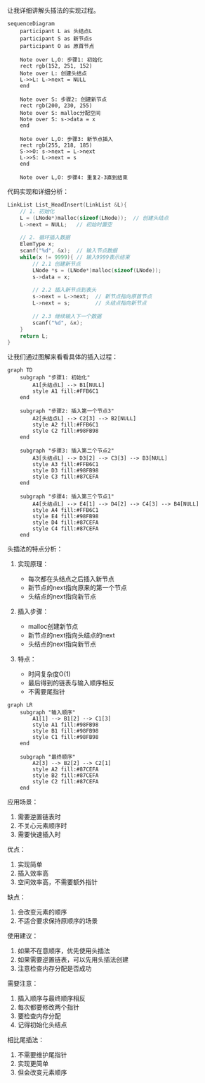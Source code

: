 让我详细讲解头插法的实现过程。

```mermaid
sequenceDiagram
    participant L as 头结点L
    participant S as 新节点s
    participant O as 原首节点
    
    Note over L,O: 步骤1: 初始化
    rect rgb(152, 251, 152)
    Note over L: 创建头结点
    L->>L: L->next = NULL
    end
    
    Note over S: 步骤2: 创建新节点
    rect rgb(200, 230, 255)
    Note over S: malloc分配空间
    Note over S: s->data = x
    end
    
    Note over L,O: 步骤3: 新节点插入
    rect rgb(255, 218, 185)
    S->>O: s->next = L->next
    L->>S: L->next = s
    end
    
    Note over L,O: 步骤4: 重复2-3直到结束

```

代码实现和详细分析：

```c
LinkList List_HeadInsert(LinkList &L){
    // 1. 初始化
    L = (LNode*)malloc(sizeof(LNode));  // 创建头结点
    L->next = NULL;   // 初始时置空
    
    // 2. 循环插入数据
    ElemType x;
    scanf("%d", &x);  // 输入节点数据
    while(x != 9999){ // 输入9999表示结束
        // 2.1 创建新节点
        LNode *s = (LNode*)malloc(sizeof(LNode));
        s->data = x;
        
        // 2.2 插入新节点到表头
        s->next = L->next;  // 新节点指向原首节点
        L->next = s;        // 头结点指向新节点
        
        // 2.3 继续输入下一个数据
        scanf("%d", &x);
    }
    return L;
}
```

让我们通过图解来看看具体的插入过程：

```mermaid
graph TD
    subgraph "步骤1: 初始化"
        A1[头结点L] --> B1[NULL]
        style A1 fill:#FFB6C1
    end

    subgraph "步骤2: 插入第一个节点3"
        A2[头结点L] --> C2[3] --> B2[NULL]
        style A2 fill:#FFB6C1
        style C2 fill:#98FB98
    end

    subgraph "步骤3: 插入第二个节点2"
        A3[头结点L] --> D3[2] --> C3[3] --> B3[NULL]
        style A3 fill:#FFB6C1
        style D3 fill:#98FB98
        style C3 fill:#87CEFA
    end

    subgraph "步骤4: 插入第三个节点1"
        A4[头结点L] --> E4[1] --> D4[2] --> C4[3] --> B4[NULL]
        style A4 fill:#FFB6C1
        style E4 fill:#98FB98
        style D4 fill:#87CEFA
        style C4 fill:#87CEFA
    end

```

头插法的特点分析：

1. 实现原理：
   - 每次都在头结点之后插入新节点
   - 新节点的next指向原来的第一个节点
   - 头结点的next指向新节点

2. 插入步骤：
   - malloc创建新节点
   - 新节点的next指向头结点的next
   - 头结点的next指向新节点

3. 特点：
   - 时间复杂度O(1)
   - 最后得到的链表与输入顺序相反
   - 不需要尾指针

```mermaid
graph LR
    subgraph "输入顺序"
        A1[1] --> B1[2] --> C1[3]
        style A1 fill:#98FB98
        style B1 fill:#98FB98
        style C1 fill:#98FB98
    end

    subgraph "最终顺序"
        A2[3] --> B2[2] --> C2[1]
        style A2 fill:#87CEFA
        style B2 fill:#87CEFA
        style C2 fill:#87CEFA
    end

```

应用场景：
1. 需要逆置链表时
2. 不关心元素顺序时
3. 需要快速插入时

优点：
1. 实现简单
2. 插入效率高
3. 空间效率高，不需要额外指针

缺点：
1. 会改变元素的顺序
2. 不适合要求保持原顺序的场景

使用建议：
1. 如果不在意顺序，优先使用头插法
2. 如果需要逆置链表，可以先用头插法创建
3. 注意检查内存分配是否成功

需要注意：
1. 插入顺序与最终顺序相反
2. 每次都要修改两个指针
3. 要检查内存分配
4. 记得初始化头结点

相比尾插法：
1. 不需要维护尾指针
2. 实现更简单
3. 但会改变元素顺序
<!--stackedit_data:
eyJoaXN0b3J5IjpbLTExNTUxNTEwMDNdfQ==
-->